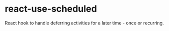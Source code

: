 # react-use-scheduled
React hook to handle deferring activities for a later time - once or recurring.
